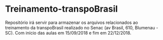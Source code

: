 # Treinamento-transpoBrasil
Repositório irá servir para armazenar os arquivos relacionados ao treinamento da transpoBrasil realizado no Senac (av Brasil, 610, Blumenau - SC). Com início das aulas em 15/09/2018 e fim em 22/12/2018.
